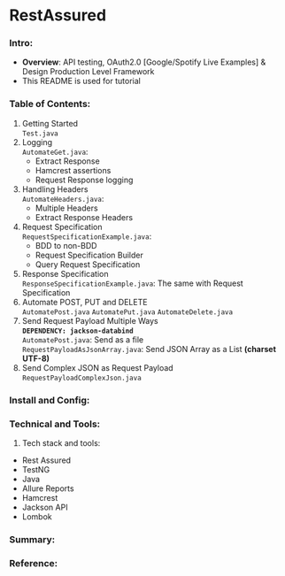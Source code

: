 # RestAssured  
### Intro:  
- **Overview**: API testing, OAuth2.0 [Google/Spotify Live Examples] & Design Production Level Framework  
- This README is used for tutorial 
### Table of Contents:  
1. Getting Started  
```Test.java```
2. Logging  
```AutomateGet.java```:  
    - Extract Response
    - Hamcrest assertions
    - Request Response logging
3. Handling Headers  
   ```AutomateHeaders.java```:
    - Multiple Headers
    - Extract Response Headers
4. Request Specification  
   ```RequestSpecificationExample.java```:
   - BDD to non-BDD
   - Request Specification Builder
   - Query Request Specification
5. Response Specification  
   ```ResponseSpecificationExample.java```: The same with   Request Specification
6. Automate POST, PUT and DELETE  
```AutomatePost.java```
```AutomatePut.java```
```AutomateDelete.java```
7. Send Request Payload Multiple Ways  
**```DEPENDENCY: jackson-databind```**  
```AutomatePost.java```: Send as a file  
```RequestPayloadAsJsonArray.java```: Send JSON Array as a List **(charset UTF-8)**
8. Send Complex JSON as Request Payload ```RequestPayloadComplexJson.java```

### Install and Config:  
### Technical and Tools:
1. Tech stack and tools:
* Rest Assured
* TestNG  
* Java  
* Allure Reports  
* Hamcrest  
* Jackson API  
* Lombok  
### Summary:  
### Reference:  


